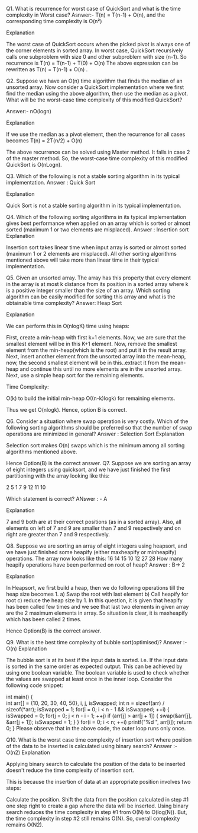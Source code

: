 Q1. What is recurrence for worst case of QuickSort and what is the time complexity in Worst case?
Asnwer:- T(n) = T(n-1) + O(n), and the corresponding time complexity is O(n²)

Explanation

The worst case of QuickSort occurs when the picked pivot is always one of the corner elements in sorted array. In worst case, QuickSort recursively calls one subproblem with size 0 and other subproblem with size (n-1). So recurrence is T(n) = T(n-1) + T(0) + O(n) The above expression can be rewritten as T(n) = T(n-1) + O(n) .


Q2. Suppose we have an O(n) time algorithm that finds the median of an unsorted array. Now consider a QuickSort implementation where we first find the median using the above algorithm, then use the median as a pivot. What will be the worst-case time complexity of this modified QuickSort?

Answer:- nO(logn)

Explanation

If we use the median as a pivot element, then the recurrence for all cases becomes T(n) = 2T(n/2) + O(n)

The above recurrence can be solved using Master method. It falls in case 2 of the master method.
So, the worst-case time complexity of this modified QuickSort is O(nLogn). 


Q3. Which of the following is not a stable sorting algorithm in its typical implementation.
Answer : Quick Sort

Explanation

Quick Sort is not a stable sorting algorithm in its typical implementation.

Q4. Which of the following sorting algorithms in its typical implementation gives best performance when applied on an array which is sorted or almost sorted (maximum 1 or two elements are misplaced).
Answer : Insertion sort
Explanation

Insertion sort takes linear time when input array is sorted or almost sorted (maximum 1 or 2 elements are misplaced). All other sorting algorithms mentioned above will take more than linear time in their typical implementation.

Q5. Given an unsorted array. The array has this property that every element in the array is at most k distance from its position in a sorted array where k is a positive integer smaller than the size of an array. Which sorting algorithm can be easily modified for sorting this array and what is the obtainable time complexity?
Answer: Heap Sort

Explanation

We can perform this in O(nlogK) time using heaps:

First, create a min-heap with first k+1 elements. Now, we are sure that the smallest element will be in this K+1 element. Now, remove the smallest element from the min-heap(which is the root) and put it in the result array. Next, insert another element from the unsorted array into the mean-heap, now, the second smallest element will be in this..extract it from the mean-heap and continue this until no more elements are in the unsorted array. Next, use a simple heap sort for the remaining elements.

Time Complexity:

O(k) to build the initial min-heap
O((n-k)logk) for remaining elements.

Thus we get O(nlogk). Hence, option B is correct.

Q6. Consider a situation where swap operation is very costly. Which of the following sorting algorithms should be preferred so that the number of swap operations are minimized in general?
Answer : Selection Sort
Explanation

Selection sort makes O(n) swaps which is the minimum among all sorting algorithms mentioned above.

Hence Option(B) is the correct answer.
Q7. Suppose we are sorting an array of eight integers using quicksort, and we have just finished the first partitioning with the array looking like this:

2  5  1  7  9  12  11  10 


Which statement is correct?
ANswer : - A

Explanation

7 and 9 both are at their correct positions (as in a sorted array). Also, all elements on left of 7 and 9 are smaller than 7 and 9 respectively and on right are greater than 7 and 9 respectively.

Q8. Suppose we are sorting an array of eight integers using heapsort, and we have just finished some heapify (either maxheapify or minheapify) operations. The array now looks like this: 16 14 15 10 12 27 28 How many heapify operations have been performed on root of heap?
Answer : B-> 2

Explanation

In Heapsort, we first build a heap, then we do following operations till the heap size becomes 1. a) Swap the root with last element b) Call heapify for root c) reduce the heap size by 1. In this question, it is given that heapify has been called few times and we see that last two elements in given array are the 2 maximum elements in array. So situation is clear, it is maxheapify which has been called 2 times.

Hence Option(B) is the correct answer.

Q9. What is the best time complexity of bubble sort(optimised)?
Answer :- O(n)
Explanation

The bubble sort is at its best if the input data is sorted. i.e. If the input data is sorted in the same order as expected output. This can be achieved by using one boolean variable. The boolean variable is used to check whether the values are swapped at least once in the inner loop. Consider the following code snippet: 

int main()
{   
    int arr[] = {10, 20, 30, 40, 50}, i, j, isSwapped;
    int n = sizeof(arr) / sizeof(*arr);
    isSwapped = 1;
    for(i = 0; i < n - 1 && isSwapped; ++i)
    {
        isSwapped = 0;
        for(j = 0; j < n - i - 1; ++j)
            if (arr[j] > arr[j + 1])
            {
                swap(&arr[j], &arr[j + 1]);
                isSwapped = 1;
            }
    }
    for(i = 0; i < n; ++i)
        printf("%d ", arr[i]);
    return 0;
}
Please observe that in the above code, the outer loop runs only once.

Q10. What is the worst case time complexity of insertion sort where position of the data to be inserted is calculated using binary search?
Answer :- O(n2)
Explanation

Applying binary search to calculate the position of the data to be inserted doesn't reduce the time complexity of insertion sort.

This is because the insertion of data at an appropriate position involves two steps:

Calculate the position.
Shift the data from the position calculated in step #1 one step right to create a gap where the data will be inserted.
Using binary search reduces the time complexity in step #1 from O(N) to O(log(N)). But, the time complexity in step #2 still remains O(N).
 So, overall complexity remains O(N2).





